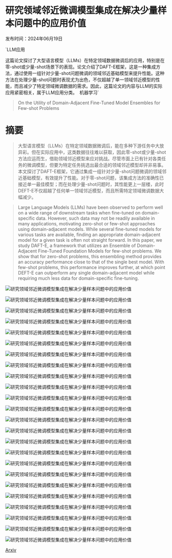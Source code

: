 # 研究领域邻近微调模型集成在解决少量样本问题中的应用价值

发布时间：2024年06月19日

`LLM应用

这篇论文探讨了大型语言模型（LLMs）在特定领域数据微调后的应用，特别是在零-shot或少量-shot场景下的表现。论文介绍了DAFT-E框架，这是一种集成方法，通过使用一组针对少量-shot问题微调的领域邻近基础模型来提升性能。这种方法在处理少量-shot问题时表现尤为出色，不仅超越了单一领域邻近模型的性能，而且减少了特定领域微调数据的需求。因此，这篇论文的内容与LLM的实际应用紧密相关，属于LLM应用分类。` `机器学习`

> On the Utility of Domain-Adjacent Fine-Tuned Model Ensembles for Few-shot Problems

# 摘要

> 大型语言模型（LLMs）在特定领域数据微调后，能在多种下游任务中大放异彩。但在实际应用中，这类数据往往难以获取，因此零-shot或少量-shot方法应运而生，借助领域邻近模型来应对挑战。尽管市面上已有针对各类任务的微调模型，但要为特定任务挑选出最合适的领域邻近模型却并非易事。本文探讨了DAFT-E框架，它通过集成一组针对少量-shot问题微调的领域邻近基础模型，有效提升了性能。对于零-shot问题，该集成方法的准确性已接近单一最佳模型；而在处理少量-shot问题时，其性能更上一层楼，此时DEFT-E不仅超越了任何单一领域邻近模型，而且所需特定领域微调数据大幅减少。

> Large Language Models (LLMs) have been observed to perform well on a wide range of downstream tasks when fine-tuned on domain-specific data. However, such data may not be readily available in many applications, motivating zero-shot or few-shot approaches using domain-adjacent models. While several fine-tuned models for various tasks are available, finding an appropriate domain-adjacent model for a given task is often not straight forward. In this paper, we study DAFT-E, a framework that utilizes an Ensemble of Domain-Adjacent Fine-Tuned Foundation Models for few-shot problems. We show that for zero-shot problems, this ensembling method provides an accuracy performance close to that of the single best model. With few-shot problems, this performance improves further, at which point DEFT-E can outperform any single domain-adjacent model while requiring much less data for domain-specific fine-tuning.

![研究领域邻近微调模型集成在解决少量样本问题中的应用价值](../../../paper_images/2406.13720/Options_2.png)

![研究领域邻近微调模型集成在解决少量样本问题中的应用价值](../../../paper_images/2406.13720/Heatmap_both.png)

![研究领域邻近微调模型集成在解决少量样本问题中的应用价值](../../../paper_images/2406.13720/RI_single_best.png)

![研究领域邻近微调模型集成在解决少量样本问题中的应用价值](../../../paper_images/2406.13720/RI_Ens.png)

![研究领域邻近微调模型集成在解决少量样本问题中的应用价值](../../../paper_images/2406.13720/Avg_Ensemble_to_weight_learned_ensembleamazon_polarity.png)

![研究领域邻近微调模型集成在解决少量样本问题中的应用价值](../../../paper_images/2406.13720/Avg_Ensemble_to_weight_learned_ensemblecornel_sentiment.png)

![研究领域邻近微调模型集成在解决少量样本问题中的应用价值](../../../paper_images/2406.13720/Avg_Ensemble_to_weight_learned_ensembleimdb.png)

![研究领域邻近微调模型集成在解决少量样本问题中的应用价值](../../../paper_images/2406.13720/Avg_Ensemble_to_weight_learned_ensemblesst2.png)

![研究领域邻近微调模型集成在解决少量样本问题中的应用价值](../../../paper_images/2406.13720/Avg_Ensemble_to_weight_learned_ensembletweet_sentiment.png)

![研究领域邻近微调模型集成在解决少量样本问题中的应用价值](../../../paper_images/2406.13720/Avg_Ensemble_to_weight_learned_ensembleyelp_polarity.png)

![研究领域邻近微调模型集成在解决少量样本问题中的应用价值](../../../paper_images/2406.13720/Heatmap_v2.png)

![研究领域邻近微调模型集成在解决少量样本问题中的应用价值](../../../paper_images/2406.13720/Heatmap_v3.png)

![研究领域邻近微调模型集成在解决少量样本问题中的应用价值](../../../paper_images/2406.13720/amazon_polarity_accuracies.png)

![研究领域邻近微调模型集成在解决少量样本问题中的应用价值](../../../paper_images/2406.13720/cornel_sentiment_accuracies.png)

![研究领域邻近微调模型集成在解决少量样本问题中的应用价值](../../../paper_images/2406.13720/imdb_accuracies.png)

![研究领域邻近微调模型集成在解决少量样本问题中的应用价值](../../../paper_images/2406.13720/sst2_accuracies.png)

![研究领域邻近微调模型集成在解决少量样本问题中的应用价值](../../../paper_images/2406.13720/tweet_sentiment_accuracies.png)

![研究领域邻近微调模型集成在解决少量样本问题中的应用价值](../../../paper_images/2406.13720/yelp_polarity_accuracies.png)

![研究领域邻近微调模型集成在解决少量样本问题中的应用价值](../../../paper_images/2406.13720/RI_single_best_NLI-3.png)

![研究领域邻近微调模型集成在解决少量样本问题中的应用价值](../../../paper_images/2406.13720/RI_Ens_NLI-3.png)

![研究领域邻近微调模型集成在解决少量样本问题中的应用价值](../../../paper_images/2406.13720/DAFT-E_FFT_glue-mrpc.png)

![研究领域邻近微调模型集成在解决少量样本问题中的应用价值](../../../paper_images/2406.13720/DAFT-E_FFT_glue-qqp.png)

![研究领域邻近微调模型集成在解决少量样本问题中的应用价值](../../../paper_images/2406.13720/DAFT-E_FFT_glue-stsb.png)

![研究领域邻近微调模型集成在解决少量样本问题中的应用价值](../../../paper_images/2406.13720/Heatmap_LEEP.png)

[Arxiv](https://arxiv.org/abs/2406.13720)